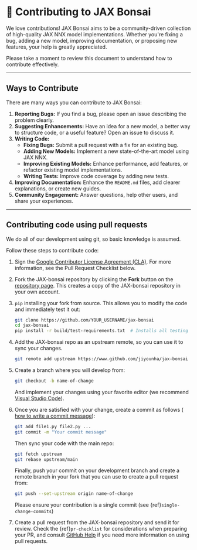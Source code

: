 # 🤝 Contributing to JAX Bonsai

We love contributions! JAX Bonsai aims to be a community-driven collection of high-quality JAX NNX model implementations. Whether you're fixing a bug, adding a new model, improving documentation, or proposing new features, your help is greatly appreciated.

Please take a moment to review this document to understand how to contribute effectively.

---

## Ways to Contribute

There are many ways you can contribute to JAX Bonsai:

1.  **Reporting Bugs:** If you find a bug, please open an issue describing the problem clearly.
2.  **Suggesting Enhancements:** Have an idea for a new model, a better way to structure code, or a useful feature? Open an issue to discuss it.
3.  **Writing Code:**
    * **Fixing Bugs:** Submit a pull request with a fix for an existing bug.
    * **Adding New Models:** Implement a new state-of-the-art model using JAX NNX.
    * **Improving Existing Models:** Enhance performance, add features, or refactor existing model implementations.
    * **Writing Tests:** Improve code coverage by adding new tests.
4.  **Improving Documentation:** Enhance the `README.md` files, add clearer explanations, or create new guides.
5.  **Community Engagement:** Answer questions, help other users, and share your experiences.

---


## Contributing code using pull requests

We do all of our development using git, so basic knowledge is assumed.

Follow these steps to contribute code:

1. Sign the [Google Contributor License Agreement (CLA)](https://cla.developers.google.com/).
   For more information, see the Pull Request Checklist below.

2. Fork the JAX-bonsai repository by clicking the **Fork** button on the
   [repository page](http://www.github.com/jiyounha/jax-bonsai). This creates
   a copy of the JAX-bonsai repository in your own account.

3. `pip` installing your fork from source. This allows you to modify the code
   and immediately test it out:

   ```bash
   git clone https://github.com/YOUR_USERNAME/jax-bonsai
   cd jax-bonsai
   pip install -r build/test-requirements.txt  # Installs all testing requirements.
   ```

4. Add the JAX-bonsai repo as an upstream remote, so you can use it to sync your
   changes.

   ```bash
   git remote add upstream https://www.github.com/jiyounha/jax-bonsai
   ```

6. Create a branch where you will develop from:

   ```bash
   git checkout -b name-of-change
   ```

   And implement your changes using your favorite editor (we recommend
   [Visual Studio Code](https://code.visualstudio.com/)).

7. Once you are satisfied with your change, create a commit as follows (
   [how to write a commit message](https://chris.beams.io/posts/git-commit/)):

   ```bash
   git add file1.py file2.py ...
   git commit -m "Your commit message"
   ```

   Then sync your code with the main repo:

   ```bash
   git fetch upstream
   git rebase upstream/main
   ```

   Finally, push your commit on your development branch and create a remote
   branch in your fork that you can use to create a pull request from:

   ```bash
   git push --set-upstream origin name-of-change
   ```

   Please ensure your contribution is a single commit (see {ref}`single-change-commits`)

10. Create a pull request from the JAX-bonsai repository and send it for review.
    Check the {ref}`pr-checklist` for considerations when preparing your PR, and
    consult [GitHub Help](https://help.github.com/articles/about-pull-requests/)
    if you need more information on using pull requests.
